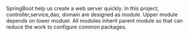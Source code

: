 SpringBoot help us create a web server quickly. 
In this project, controller,service,dao, domain are designed as module. 
Upper module depends on lower moduel. All modules inherit parent module so that can reduce the work to configure common packages.

